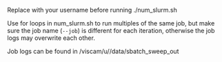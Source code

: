 Replace <username> with your username before running ./num_slurm.sh

Use for loops in num_slurm.sh to run multiples of the same job, but make sure the job name (`--job`) is different for each iteration, otherwise the job logs may overwrite each other.

Job logs can be found in /viscam/u/<username>/data/sbatch_sweep_out
